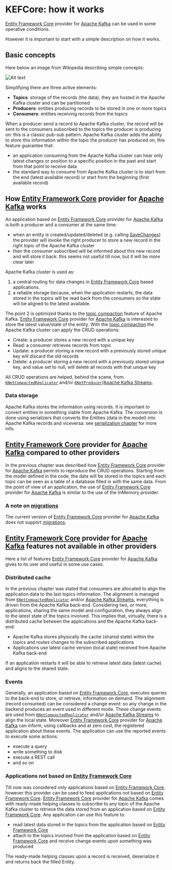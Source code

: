 # KEFCore: how it works

[Entity Framework Core](https://learn.microsoft.com/it-it/ef/core/) provider for [Apache Kafka](https://kafka.apache.org/) can be used in some operative conditions.

However it is important to start with a simple description on how it works.

## Basic concepts

Here below an image from Wikipedia describing simple concepts:

![Alt text](https://upload.wikimedia.org/wikipedia/commons/6/64/Overview_of_Apache_Kafka.svg "Kafka basic concepts")

Simplifying there are three active elements:
- **Topics**: storage of the records (the data), they are hosted in the Apache Kafka cluster and can be partitioned
- **Producers**: entities producing records to be stored in one or more topics
- **Consumers**: entities receiving records from the topics

When a producer send a record to Apache Kafka cluster, the record will be sent to the consumers subscribed to the topics the producer is producing on: this is a classic pub-sub pattern.
Apache Kafka cluster adds the ability to store this information within the topic the producer has produced on, this feature guarantee that:
- an application consuming from the Apache Kafka cluster can hear only latest changes or position to a specific position in the past and start from that point to receive data
- the standard way to consume from Apache Kafka cluster is to start from the end (latest available record) or start from the beginning (first available record)

## How [Entity Framework Core](https://learn.microsoft.com/it-it/ef/core/) provider for [Apache Kafka](https://kafka.apache.org/) works

An application based on [Entity Framework Core](https://learn.microsoft.com/it-it/ef/core/) provider for [Apache Kafka](https://kafka.apache.org/) is both a producer and a consumer at the same time:
- when an entity is created/updated/deleted (e.g. calling [SaveChanges](https://learn.microsoft.com/en-us/ef/core/saving/basic)) the provider will invoke the right producer to store a new record in the right topic of the Apache Kafka cluster
- then the consumer subscribed will be informed about this new record and will store it back: this seems not useful till now, but it will be more clear later

Apache Kafka cluster is used as:
1. a central routing for data changes in [Entity Framework Core](https://learn.microsoft.com/it-it/ef/core/) based applications.
2. a reliable storage because, when the application restarts, the data stored in the topics will be read back from the consumers so the state will be aligned to the latest available.

The point 2 is optimized thanks to the [topic compaction](https://kafka.apache.org/documentation/#compaction) feature of Apache Kafka.
[Entity Framework Core](https://learn.microsoft.com/it-it/ef/core/) provider for [Apache Kafka](https://kafka.apache.org/) is interested to store the latest value/state of the entity.
With the [topic compaction](https://kafka.apache.org/documentation/#compaction) the Apache Kafka cluster can apply the CRUD operations:
- Create: a producer stores a new record with a unique key
- Read: a consumer retrieves records from topic
- Update: a producer storing a new record with a previously stored unique key will discard the old records
- Delete: a producer storing a new record with a previously stored unique key, and value set to null, will delete all records with that unique key

All CRUD operations are helped, behind the scene, from [`KNetCompactedReplicator`](https://github.com/masesgroup/KNet/blob/master/src/net/KNet/Specific/Replicator/KNetCompactedReplicator.cs) and/or [`KNetProducer`](https://github.com/masesgroup/KNet/blob/master/src/net/KNet/Specific/Producer/KNetProducer.cs)/[Apache Kafka Streams](https://kafka.apache.org/documentation/streams/).

### Data storage

Apache Kafka stores the information using records. It is important to convert entities in something viable from Apache Kafka.
The conversion is done using serializers that converts the Entities (data in the model) into Apache Kafka records and viceversa: see [serialization chapter](serialization.md) for more info.

## [Entity Framework Core](https://learn.microsoft.com/it-it/ef/core/) provider for [Apache Kafka](https://kafka.apache.org/) compared to other providers

In the previous chapter was described how [Entity Framework Core](https://learn.microsoft.com/it-it/ef/core/) provider for [Apache Kafka](https://kafka.apache.org/) permits to reproduce the CRUD operations.
Starting from the model defined in the code, the data will be stored in the topics and each topic can be seen as a table of a database filled in with the same data.
From the point of view of an application, the use of [Entity Framework Core](https://learn.microsoft.com/it-it/ef/core/) provider for [Apache Kafka](https://kafka.apache.org/) is similar to the use of the InMemory provider.

### A note on [migrations](https://learn.microsoft.com/en-us/ef/core/managing-schemas/migrations)

The current version of [Entity Framework Core](https://learn.microsoft.com/it-it/ef/core/) provider for [Apache Kafka](https://kafka.apache.org/) does not support [migrations](https://learn.microsoft.com/en-us/ef/core/managing-schemas/migrations).

## [Entity Framework Core](https://learn.microsoft.com/it-it/ef/core/) provider for [Apache Kafka](https://kafka.apache.org/) features not available in other providers

Here a list of features [Entity Framework Core](https://learn.microsoft.com/it-it/ef/core/) provider for [Apache Kafka](https://kafka.apache.org/) gives to its user and useful in some use cases.

### Distributed cache

In the previous chapter was stated that consumers are allocated to align the application data to the last topics information.
The alignment is managed from [`KNetCompactedReplicator`](https://github.com/masesgroup/KNet/blob/master/src/net/KNet/Specific/Replicator/KNetCompactedReplicator.cs) and/or [Apache Kafka Streams](https://kafka.apache.org/documentation/streams/), everything is driven from the Apache Kafka back-end.
Considering two, or more, applications, sharing the same model and configuration, they always align to the latest state of the topics involved.
This implies that, virtually, there is a distributed cache between the applications and the Apache Kafka back-end:
- Apache Kafka stores physically the cache (shared state) within the topics and routes changes to the subscribed applications
- Applications use latest cache version (local state) received from Apache Kafka back-end

If an application restarts it will be able to retrieve latest data (latest cache) and aligns to the shared state.

### Events

Generally, an application based on [Entity Framework Core](https://learn.microsoft.com/it-it/ef/core/), executes queries to the back-end to store, or retrieve, information on demand.
The alignment (record consumed) can be considered a change event: so any change in the backend produces an event used in different mode.
These change events are used from [`KNetCompactedReplicator`](https://github.com/masesgroup/KNet/blob/master/src/net/KNet/Specific/Replicator/KNetCompactedReplicator.cs) and/or [Apache Kafka Streams](https://kafka.apache.org/documentation/streams/) to align the local state.
Moreover [Entity Framework Core](https://learn.microsoft.com/it-it/ef/core/) provider for [Apache Kafka](https://kafka.apache.org/) can inform, using callbacks and at zero cost, the registered application about these events.
The application can use the reported events to execute some actions:
- execute a query
- write something to disk
- execute a REST call
- and so on

### Applications not based on [Entity Framework Core](https://learn.microsoft.com/it-it/ef/core/)

Till now was considered only applications based on [Entity Framework Core](https://learn.microsoft.com/it-it/ef/core/), however this provider can be used to feed applications not based on [Entity Framework Core](https://learn.microsoft.com/it-it/ef/core/).
[Entity Framework Core](https://learn.microsoft.com/it-it/ef/core/) provider for [Apache Kafka](https://kafka.apache.org/) comes with ready-made helping classes to subscribe to any topic of the Apache Kafka cluster to retrieve the data stored from an application based on [Entity Framework Core](https://learn.microsoft.com/it-it/ef/core/).
Any application can use this feature to:
- read latest data stored in the topics from the application based on [Entity Framework Core](https://learn.microsoft.com/it-it/ef/core/) 
- attach to the topics involved from the application based on [Entity Framework Core](https://learn.microsoft.com/it-it/ef/core/) and receive change events upon something was produced 

The ready-made helping classes upon a record is received, deserialize it and returns back the filled Entity.

